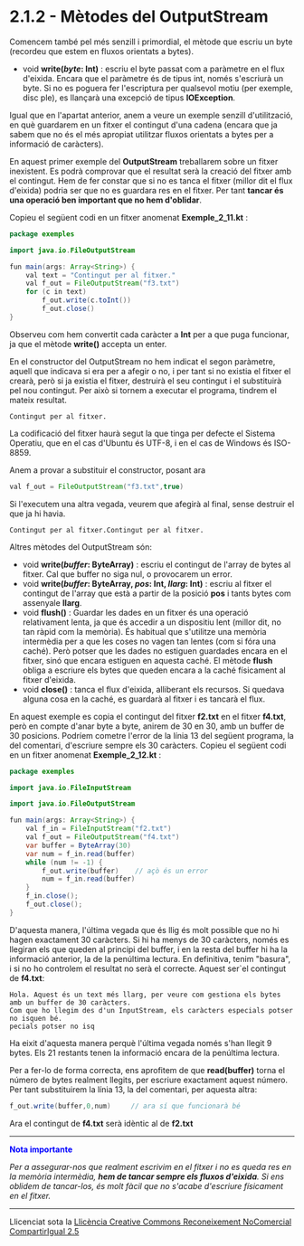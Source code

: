 # <a name="main"></a>**2.1.2 - Mètodes del OutputStream**
Comencem també pel més senzill i primordial, el mètode que escriu un byte (recordeu que estem en fluxos orientats a bytes).

- void **write(*byte*: Int)** : escriu el byte passat com a paràmetre en el flux d'eixida. Encara que el paràmetre és de tipus int, només s'escriurà un byte. Si no es poguera fer l'escriptura per qualsevol motiu (per exemple, disc ple), es llançarà una excepció de tipus **IOException**.

Igual que en l'apartat anterior, anem a veure un exemple senzill d'utilització, en què guardarem en un fitxer el contingut d'una cadena (encara que ja sabem que no és el més apropiat utilitzar fluxos orientats a bytes per a informació de caràcters).

En aquest primer exemple del **OutputStream** treballarem sobre un fitxer inexistent. Es podrà comprovar que el resultat serà la creació del fitxer amb el contingut. Hem de fer constar que si no es tanca el fitxer (millor dit el flux d'eixida) podria ser que no es guardara res en el fitxer. Per tant **tancar és una operació ben important que no hem d'oblidar**.

Copieu el següent codi en un fitxer anomenat **Exemple_2_11.kt** :
```java
package exemples

import java.io.FileOutputStream

fun main(args: Array<String>) {
    val text = "Contingut per al fitxer."
    val f_out = FileOutputStream("f3.txt")
    for (c in text) 
		f_out.write(c.toInt())
        f_out.close()
}
```
Observeu com hem convertit cada caràcter a **Int** per a que puga funcionar, ja que el mètode **write()** accepta un enter.

En el constructor del OutputStream no hem indicat el segon paràmetre, aquell que indicava si era per a afegir o no, i per tant si no existia el fitxer el crearà, però si ja existia el fitxer, destruirà el seu contingut i el substituirà pel nou contingut. Per això si tornem a executar el programa, tindrem el mateix resultat.

~~~
Contingut per al fitxer.
~~~
La codificació del fitxer haurà segut la que tinga per defecte el Sistema Operatiu, que en el cas d'Ubuntu és UTF-8, i en el cas de Windows és ISO-8859.

Anem a provar a substituir el constructor, posant ara
```java
val f_out = FileOutputStream("f3.txt",true)
```
Si l'executem una altra vegada, veurem que afegirà al final, sense destruir el que ja hi havia.

~~~
Contingut per al fitxer.Contingut per al fitxer.
~~~

Altres mètodes del OutputStream són:

- void **write(*buffer*: ByteArray)** : escriu el contingut de l'array de bytes al fitxer. Cal que buffer no siga nul, o provocarem un error.
- void **write(*buffer*: ByteArray, *pos*: Int, *llarg*: Int)** : escriu al fitxer el contingut de l'array que està a partir de la posició **pos** i tants bytes com assenyale **llarg**.
- void **flush()** : Guardar les dades en un fitxer és una operació relativament lenta, ja que és accedir a un dispositiu lent (millor dit, no tan ràpid com la memòria). És habitual que s'utilitze una memòria intermèdia per a que les coses no vagen tan lentes (com si fóra una caché). Però potser que les dades no estiguen guardades encara en el fitxer, sinó que encara estiguen en aquesta caché. El mètode **flush** obliga a escriure els bytes que queden encara a la caché físicament al fitxer d'eixida.
- void **close()** : tanca el flux d'eixida, alliberant els recursos. Si quedava alguna cosa en la caché, es guardarà al fitxer i es tancarà el flux.

En aquest exemple es copia el contingut del fitxer **f2.txt** en el fitxer **f4.txt**, però en compte d'anar byte a byte, anirem de 30 en 30, amb un buffer de 30 posicions. Podríem cometre l'error de la línia 13 del següent programa, la del comentari, d'escriure sempre els 30 caràcters. Copieu el següent codi en un fitxer anomenat **Exemple_2_12.kt** :
```java
package exemples

import java.io.FileInputStream

import java.io.FileOutputStream

fun main(args: Array<String>) {
    val f_in = FileInputStream("f2.txt")
    val f_out = FileOutputStream("f4.txt")
    var buffer = ByteArray(30)
    var num = f_in.read(buffer)
    while (num != -1) {
        f_out.write(buffer)    // açò és un error
        num = f_in.read(buffer)
    }
    f_in.close();
    f_out.close();
}
```
D'aquesta manera, l'última vegada que és llig és molt possible que no hi hagen exactament 30 caràcters. Si hi ha menys de 30 caràcters, només es llegiran els que queden al principi del buffer, i en la resta del buffer hi ha la informació anterior, la de la penúltima lectura. En definitiva, tenim "basura", i si no ho controlem el resultat no serà el correcte. Aquest ser`el contingut de **f4.txt**:
~~~
Hola. Aquest és un text més llarg, per veure com gestiona els bytes amb un buffer de 30 caràcters.
Com que ho llegim des d'un InputStream, els caràcters especials potser no isquen bé.
pecials potser no isq
~~~
Ha eixit d'aquesta manera perquè l'última vegada només s'han llegit 9 bytes. Els 21 restants tenen la informació encara de la penúltima lectura.

Per a fer-lo de forma correcta, ens aprofitem de que **read(buffer)** torna el número de bytes realment llegits, per escriure exactament aquest número. Per tant substituirem la línia 13, la del comentari, per aquesta altra:

```java
f_out.write(buffer,0,num)     // ara sí que funcionarà bé
```
Ara el contingut de **f4.txt** serà idèntic al de **f2.txt**
***
**<span style="color: blue;"> Nota importante </span>**

*Per a assegurar-nos que realment escrivim en el fitxer i no es queda res en la memòria intermèdia, **hem de tancar sempre els fluxos d'eixida**. Si ens oblidem de tancar-los, és molt fàcil que no s'acabe d'escriure físicament en el fitxer.*
***
Llicenciat sota la [Llicència Creative Commons Reconeixement NoComercial CompartirIgual 2.5](http://creativecommons.org/licenses/by-nc-sa/2.5/)
